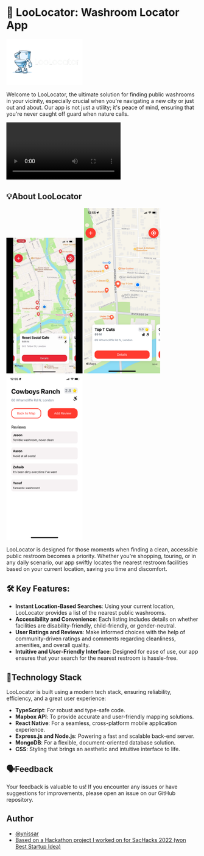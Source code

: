 # 🚽 LooLocator: Washroom Locator App

<img src="./readme related/LooLocator.png" alt="LooLocator Logo" width="200"/>

Welcome to LooLocator, the ultimate solution for finding public washrooms in your vicinity, especially crucial when you're navigating a new city or just out and about. Our app is not just a utility; it's peace of mind, ensuring that you're never caught off guard when nature calls.

![](./readme%20related/RPReplay_Final1705427707.mov)

## 💡About LooLocator

<img src="./readme related/giphy.gif" alt="LooLocator gif" width="200"/> <img src="./readme related/IMG_1766.png" alt="LooLocator Screenshot 1" width="200"/> <img src="./readme related/IMG_1767.jpg" alt="LooLocator Screenshot 2" width="200"/>

LooLocator is designed for those moments when finding a clean, accessible public restroom becomes a priority. Whether you're shopping, touring, or in any daily scenario, our app swiftly locates the nearest restroom facilities based on your current location, saving you time and discomfort.

## 🛠️ Key Features:

- **Instant Location-Based Searches**: Using your current location, LooLocator provides a list of the nearest public washrooms.
- **Accessibility and Convenience**: Each listing includes details on whether facilities are disability-friendly, child-friendly, or gender-neutral.
- **User Ratings and Reviews**: Make informed choices with the help of community-driven ratings and comments regarding cleanliness, amenities, and overall quality.
- **Intuitive and User-Friendly Interface**: Designed for ease of use, our app ensures that your search for the nearest restroom is hassle-free.

## 🔮Technology Stack

LooLocator is built using a modern tech stack, ensuring reliability, efficiency, and a great user experience:

- **TypeScript**: For robust and type-safe code.
- **Mapbox API**: To provide accurate and user-friendly mapping solutions.
- **React Native**: For a seamless, cross-platform mobile application experience.
- **Express.js and Node.js**: Powering a fast and scalable back-end server.
- **MongoDB**: For a flexible, document-oriented database solution.
- **CSS**: Styling that brings an aesthetic and intuitive interface to life.

## 🗣️Feedback

Your feedback is valuable to us! If you encounter any issues or have suggestions for improvements, please open an issue on our GitHub repository.

## Author

- [@ynissar](https://github.com/ynissar)
- [Based on a Hackathon project I worked on for SacHacks 2022 (won Best Startup Idea) ](https://github.com/SippinOnJuiceBox/Loo-Locator-Find-the-nearest-washroom)
